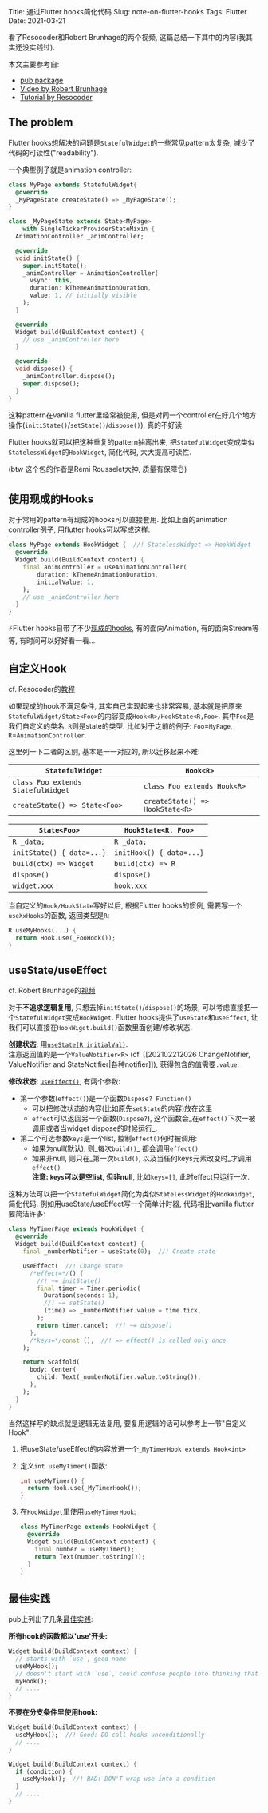 Title: 通过Flutter hooks简化代码
Slug: note-on-flutter-hooks
Tags: Flutter
Date: 2021-03-21

看了Resocoder和Robert Brunhage的两个视频, 这篇总结一下其中的内容(我其实还没实践过).

本文主要参考自:
- [pub package](https://pub.dev/packages/flutter_hooks)
- [Video by Robert Brunhage](https://www.youtube.com/watch?v=A1DUBgIsCv8)
- [Tutorial by Resocoder](https://resocoder.com/2020/01/21/flutter-hooks-hide-fab-animation-100-widget-code-reuse/)

## The problem

Flutter hooks想解决的问题是`StatefulWidget`的一些常见pattern太复杂, 减少了代码的可读性("readability").

一个典型例子就是animation controller:

```dart
class MyPage extends StatefulWidget{
  @override
  _MyPageState createState() => _MyPageState();
}

class _MyPageState extends State<MyPage>
    with SingleTickerProviderStateMixin {
  AnimationController _animController;

  @override
  void initState() {
    super.initState();
    _animController = AnimationController(
      vsync: this,
      duration: kThemeAnimationDuration,
      value: 1, // initially visible
    );
  }

  @override
  Widget build(BuildContext context) {
    // use _animController here
  }

  @override
  void dispose() { 
    _animController.dispose();
    super.dispose();
  }
}
```

这种pattern在vanilla flutter里经常被使用, 但是对同一个controller在好几个地方操作(`initiState()`/`setState()`/`dispose()`), 真的不好读.

Flutter hooks就可以把这种重复的pattern抽离出来, 把`StatefulWidget`变成类似`StatelessWidget`的`HookWidget`, 简化代码, 大大提高可读性.

(btw 这个包的作者是Rémi Rousselet大神, 质量有保障👌)

## 使用现成的Hooks

对于常用的pattern有现成的hooks可以直接套用. 比如上面的animation controller例子, 用flutter hooks可以写成这样:

```dart
class MyPage extends HookWidget {  //! StatelessWidget => HookWidget
  @override
  Widget build(BuildContext context) {
    final animController = useAnimationController(
        duration: kThemeAnimationDuration, 
        initialValue: 1,
    );
    // use _animController here
  }
}
```

⚡️Flutter hooks自带了不少[现成的hooks](https://pub.dev/packages/flutter_hooks#existing-hooks), 有的面向Animation, 有的面向Stream等等, 有时间可以好好看一看...

## 自定义Hook

cf. Resocoder的[教程](https://resocoder.com/2020/01/21/flutter-hooks-hide-fab-animation-100-widget-code-reuse/#t-1616317538465)

如果现成的hook不满足条件, 其实自己实现起来也非常容易, 基本就是把原来`StatefulWidget/State<Foo>`的内容变成`Hook<R>/HookState<R,Foo>`. 其中`Foo`是我们自定义的类名, `R`则是state的类型. 比如对于之前的例子: `Foo`=`MyPage`, `R`=`AnimationController`.

这里列一下二者的区别, 基本是一一对应的, 所以迁移起来不难:

| `StatefulWidget`                   | `Hook<R>`                       |
| ---------------------------------- | ------------------------------- |
| `class Foo extends StatefulWidget` | `class Foo extends Hook<R>`     |
| `createState() => State<Foo>`      | `createState() => HookState<R>` |

| `State<Foo>`              | `HookState<R, Foo>`      |
| ------------------------- | ------------------------ |
| `R _data;`                | `R _data;`               |
| `initState() {_data=...}` | `initHook() {_data=...}` |
| `build(ctx) => Widget`    | `build(ctx) => R`        |
| `dispose()`               | `dispose()`              |
| `widget.xxx`              | `hook.xxx`               |

当自定义的`Hook/HookState`写好以后, 根据Flutter hooks的惯例, 需要写一个`useXxHooks`的函数, 返回类型是`R`:

```dart
R useMyHooks(...) {
  return Hook.use(_FooHook());
}
```

## useState/useEffect

cf. Robert Brunhage的[视频](https://www.youtube.com/watch?v=A1DUBgIsCv8)

对于**不追求逻辑复用**, 只想去掉`initState()`/`dispose()`的场景, 可以考虑直接把一个`StatefulWidget`变成`HookWiget`. Flutter hooks提供了`useState`和`useEffect`, 让我们可以直接在`HookWiget.build()`函数里面创建/修改状态.

**创建状态**: 用[`useState(R initialVal)`](https://pub.dev/documentation/flutter_hooks/latest/flutter_hooks/useState.html).\
注意返回值的是一个`ValueNotifier<R>` (cf. [[202102212026 ChangeNotifier, ValueNotifier and StateNotifier|各种notifier]]), 获得包含的值需要`.value`.

**修改状态**: [`useEffect()`](https://pub.dev/documentation/flutter_hooks/latest/flutter_hooks/useEffect.html), 有两个参数:

- 第一个参数(`effect()`)是一个函数`Dispose? Function()`
    - 可以把修改状态的内容(比如原先`setState`的内容)放在这里
    - `effect`可以返回另一个函数(`Dispose?`), 这个函数会_在`effect()`下次一被调用或者当widget dispose的时候运行_.
- 第二个可选参数`keys`是一个list, 控制`effect()`何时被调用:
    - 如果为null(默认), 则_每次`build()`_ 都会调用`effect()`
    - 如果非null, 则只在_第一次`build()`, 以及当任何keys元素改变时_才调用`effect()`\
       **注意: `keys`可以是空list, 但非null**, 比如`keys=[]`, 此时effect只运行一次.

这种方法可以把一个`StatefulWidget`简化为类似`StatelessWidget`的`HookWidget`, 简化代码. 例如用useState/useEffect写一个简单计时器, 代码相比vanilla flutter要简洁许多:

```dart
class MyTimerPage extends HookWidget {
  @override
  Widget build(BuildContext context) {
    final _numberNotifier = useState(0);  //! Create state

    useEffect(  //! Change state
      /*effect=*/() {
        //! ~= initState()
        final timer = Timer.periodic(
          Duration(seconds: 1), 
          //! ~= setState()
          (time) => _numberNotifier.value = time.tick,
        );
        return timer.cancel;  //! ~= dispose()
      }, 
      /*keys=*/const [],  //! => effect() is called only once
    );

    return Scaffold(
      body: Center(
        child: Text(_numberNotifier.value.toString()),
      ),
    );
  }
}
```

当然这样写的缺点就是逻辑无法复用, 要复用逻辑的话可以参考上一节"自定义Hook":

1. 把useState/useEffect的内容放进一个`_MyTimerHook extends Hook<int>`

2. 定义`int useMyTimer()`函数:

    ```dart
    int useMyTimer() {
      return Hook.use(_MyTimerHook());
    }
    ```

3. 在`HookWidget`里使用`useMyTimerHook`:

    ```dart
    class MyTimerPage extends HookWidget {
      @override
      Widget build(BuildContext context) {
        final number = useMyTimer();
        return Text(number.toString());
      }
    }
    ```

## 最佳实践

pub上列出了几条[最佳实践](https://pub.dev/packages/flutter_hooks#rules):

**所有hook的函数都以'use'开头:**

```dart
Widget build(BuildContext context) {
  // starts with `use`, good name
  useMyHook();
  // doesn't start with `use`, could confuse people into thinking that this isn't a hook
  myHook();
  // ....
}
```

**不要在分支条件里使用hook:**

```dart
Widget build(BuildContext context) {
  useMyHook();  //! Good: DO call hooks unconditionally
  // ....
}

Widget build(BuildContext context) {
  if (condition) {
    useMyHook();  //! BAD: DON'T wrap use into a condition
  }
  // ....
}
```
